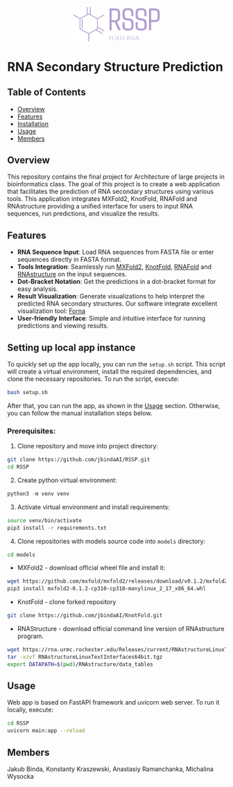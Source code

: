 <div align="center">
  <img src="static/rssp.png" alt="RSSP Logo" width="200"/>
</div>


# RNA Secondary Structure Prediction


## Table of Contents
- [Overview](#overview)
- [Features](#features)
- [Installation](#installation)
- [Usage](#usage)
- [Members](#members)


## Overview
This repository contains the final project for Architecture of large projects in bioinformatics class. The goal of this project is to create a web application that facilitates the prediction of RNA secondary structures using various tools. This application integrates MXFold2, KnotFold, RNAFold and RNAstructure providing a unified interface for users to input RNA sequences, run predictions, and visualize the results.


## Features
- **RNA Sequence Input**: Load RNA sequences from FASTA file or enter sequences directly in FASTA format.
- **Tools Integration**: Seamlessly run [MXFold2](https://github.com/mxfold/mxfold2.git), [KnotFold](https://github.com/gongtiansu/KnotFold.git), [RNAFold](https://github.com/ViennaRNA/ViennaRNA.git) and [RNAstructure](https://rna.urmc.rochester.edu/index.html) on the input sequences.
- **Dot-Bracket Notation**: Get the predictions in a dot-bracket format for easy analysis.
- **Result Visualization**: Generate visualizations to help interpret the predicted RNA secondary structures. Our software integrate excellent visualization tool: [Forna](http://rna.tbi.univie.ac.at/forna/)
- **User-friendly Interface**: Simple and intuitive interface for running predictions and viewing results.


## Setting up local app instance
To quickly set up the app locally, you can run the `setup.sh` script. This script will create a virtual environment, install the required dependencies, and clone the necessary repositories. To run the script, execute:
```bash
bash setup.sh
```
After that, you can run the app, as shown in the [Usage](#usage) section. Otherwise, you can follow the manual installation steps below.

### Prerequisites:
1. Clone repository and move into project directory:
```bash
git clone https://github.com/jbindaAI/RSSP.git
cd RSSP
```
2. Create python virtual environment:
```python
python3 -m venv venv
```
3. Activate virtual environment and install requirements:
```bash
source venv/bin/activate
pip3 install -r requirements.txt
```
4. Clone repositories with models source code into `models` directory:
```bash
cd models
```
* MXFold2 - download official wheel file and install it:
```bash
wget https://github.com/mxfold/mxfold2/releases/download/v0.1.2/mxfold2-0.1.2-cp310-cp310-manylinux_2_17_x86_64.whl
pip3 install mxfold2-0.1.2-cp310-cp310-manylinux_2_17_x86_64.whl
```
* KnotFold - clone forked repository
```bash
git clone https://github.com/jbindaAI/KnotFold.git
```
* RNAStructure - download official command line version of RNAstructure program.
```bash
wget https://rna.urmc.rochester.edu/Releases/current/RNAstructureLinuxTextInterfaces64bit.tgz
tar -xzvf RNAstructureLinuxTextInterfaces64bit.tgz
export DATAPATH=$(pwd)/RNAstructure/data_tables
```


## Usage
Web app is based on FastAPI framework and uvicorn web server. To run it locally, execute:
```bash
cd RSSP
uvicorn main:app --reload
```


## Members
Jakub Binda, Konstanty Kraszewski, Anastasiy Ramanchanka, Michalina Wysocka
